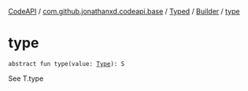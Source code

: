 [CodeAPI](../../../index.md) / [com.github.jonathanxd.codeapi.base](../../index.md) / [Typed](../index.md) / [Builder](index.md) / [type](.)

# type

`abstract fun type(value: `[`Type`](http://docs.oracle.com/javase/6/docs/api/java/lang/reflect/Type.html)`): S`

See T.type

